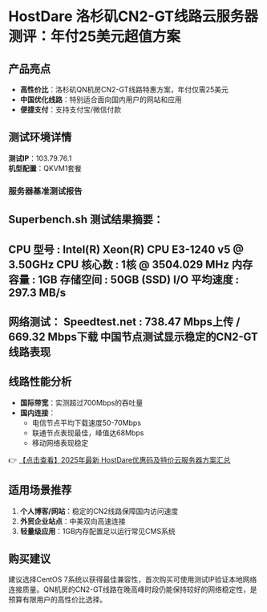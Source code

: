 # HostDare 洛杉矶CN2-GT线路云服务器测评：年付25美元超值方案

## 产品亮点
- **高性价比**：洛杉矶QN机房CN2-GT线路特惠方案，年付仅需25美元
- **中国优化线路**：特别适合面向国内用户的网站和应用
- **便捷支付**：支持支付宝/微信付款

## 测试环境详情
**测试IP**：103.79.76.1  
**机型配置**：QKVM1套餐

### 服务器基准测试报告

Superbench.sh 测试结果摘要：
----------------------------------------------------------------------
CPU 型号       : Intel(R) Xeon(R) CPU E3-1240 v5 @ 3.50GHz
CPU 核心数    : 1核 @ 3504.029 MHz
内存容量      : 1GB
存储空间      : 50GB (SSD)
I/O 平均速度   : 297.3 MB/s
----------------------------------------------------------------------
网络测试：
Speedtest.net : 738.47 Mbps上传 / 669.32 Mbps下载
中国节点测试显示稳定的CN2-GT线路表现
----------------------------------------------------------------------

## 线路性能分析
- **国际带宽**：实测超过700Mbps的吞吐量
- **国内连接**：
  - 电信节点平均下载速度50-70Mbps
  - 联通节点表现最佳，峰值达68Mbps
  - 移动网络表现稳定

👉 [【点击查看】2025年最新 HostDare优惠码及特价云服务器方案汇总](https://bit.ly/hostdare)

## 适用场景推荐
1. **个人博客/网站**：稳定的CN2线路保障国内访问速度
2. **外贸企业站点**：中美双向高速连接
3. **轻量级应用**：1GB内存配置足以运行常见CMS系统

## 购买建议
建议选择CentOS 7系统以获得最佳兼容性，首次购买可使用测试IP验证本地网络连接质量。QN机房的CN2-GT线路在晚高峰时段仍能保持较好的网络稳定性，是预算有限用户的高性价比选择。